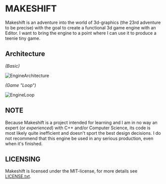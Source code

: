 # MAKESHIFT

Makeshift is an adventure into the world of 3d-graphics (the 23rd adventure to be precise) with the goal to create a functional 3d game engine with an Editor. I want to bring the engine to a point where I can use it to produce a teenie tiny game.

## Architecture
*(Basic)*

![EngineArchitecture](https://user-images.githubusercontent.com/82168319/215982333-34038078-1cd6-4fab-abd8-b83dda50e119.png)

*(Game "Loop")*

![EngineLoop](https://user-images.githubusercontent.com/82168319/215982357-bc547e4a-6783-4998-bf80-e3145f6d569a.png)

## NOTE

Because Makeshift is a project intended for learning and I am in no way an expert (or *experienced*) with C++ and/or Computer Science, its code is most likely quite inefficient and doesn't sport the best design decisions. I do not recommend that this engine be used in any serious production, even when it's finished.

## LICENSING

Makeshift is licensed under the MIT-license, for more details see <a href="https://github.com/MindlessTeam/Makeshift/blob/main/.github/LICENSE.txt">LICENSE.txt</a>.
